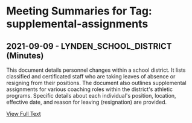 # Meeting Summaries for Tag: supplemental-assignments

## 2021-09-09 - LYNDEN_SCHOOL_DISTRICT (Minutes)

This document details personnel changes within a school district. It lists classified and certificated staff who are taking leaves of absence or resigning from their positions. The document also outlines supplemental assignments for various coaching roles within the district's athletic programs.  Specific details about each individual's position, location, effective date, and reason for leaving (resignation) are provided.

[View Full Text](https://raw.githubusercontent.com/WhatsUpWhatcom/schoolboardexplorer/refs/heads/main/data/countries/usa/states/wa/counties/whatcom/school_boards/lynden_school_district/2021/2021-09-09-minutes.txt)

